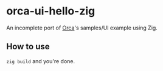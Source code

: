 # orca-ui-hello-zig
An incomplete port of [Orca](https://github.com/orca-app/orca)'s samples/UI example using Zig.

## How to use
`zig build` and you're done.
